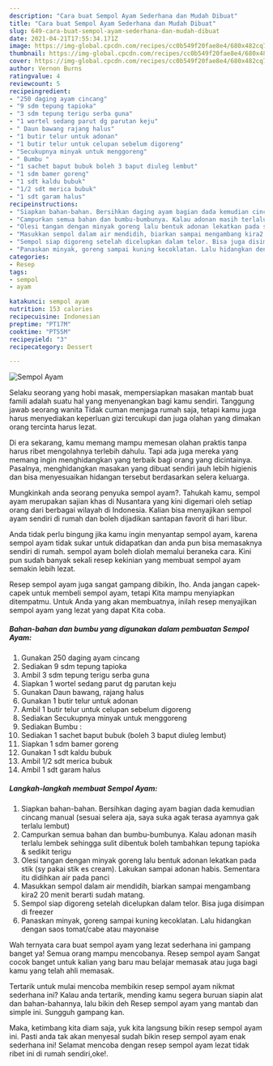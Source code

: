 ```yaml
---
description: "Cara buat Sempol Ayam Sederhana dan Mudah Dibuat"
title: "Cara buat Sempol Ayam Sederhana dan Mudah Dibuat"
slug: 649-cara-buat-sempol-ayam-sederhana-dan-mudah-dibuat
date: 2021-04-21T17:55:34.171Z
image: https://img-global.cpcdn.com/recipes/cc0b549f20fae8e4/680x482cq70/sempol-ayam-foto-resep-utama.jpg
thumbnail: https://img-global.cpcdn.com/recipes/cc0b549f20fae8e4/680x482cq70/sempol-ayam-foto-resep-utama.jpg
cover: https://img-global.cpcdn.com/recipes/cc0b549f20fae8e4/680x482cq70/sempol-ayam-foto-resep-utama.jpg
author: Vernon Burns
ratingvalue: 4
reviewcount: 5
recipeingredient:
- "250 daging ayam cincang"
- "9 sdm tepung tapioka"
- "3 sdm tepung terigu serba guna"
- "1 wortel sedang parut dg parutan keju"
- " Daun bawang rajang halus"
- "1 butir telur untuk adonan"
- "1 butir telur untuk celupan sebelum digoreng"
- "Secukupnya minyak untuk menggoreng"
- " Bumbu "
- "1 sachet baput bubuk boleh 3 baput diuleg lembut"
- "1 sdm bamer goreng"
- "1 sdt kaldu bubuk"
- "1/2 sdt merica bubuk"
- "1 sdt garam halus"
recipeinstructions:
- "Siapkan bahan-bahan. Bersihkan daging ayam bagian dada kemudian cincang manual (sesuai selera aja, saya suka agak terasa ayamnya gak terlalu lembut)"
- "Campurkan semua bahan dan bumbu-bumbunya. Kalau adonan masih terlalu lembek sehingga sulit dibentuk boleh tambahkan tepung tapioka &amp; sedikit terigu"
- "Olesi tangan dengan minyak goreng lalu bentuk adonan lekatkan pada stik (sy pakai stik es cream). Lakukan sampai adonan habis. Sementara itu didihkan air pada panci"
- "Masukkan sempol dalam air mendidih, biarkan sampai mengambang kira2 20 menit berarti sudah matang."
- "Sempol siap digoreng setelah dicelupkan dalam telor. Bisa juga disimpan di freezer"
- "Panaskan minyak, goreng sampai kuning kecoklatan. Lalu hidangkan dengan saos tomat/cabe atau mayonaise"
categories:
- Resep
tags:
- sempol
- ayam

katakunci: sempol ayam 
nutrition: 153 calories
recipecuisine: Indonesian
preptime: "PT17M"
cooktime: "PT55M"
recipeyield: "3"
recipecategory: Dessert

---
```



![Sempol Ayam](https://img-global.cpcdn.com/recipes/cc0b549f20fae8e4/680x482cq70/sempol-ayam-foto-resep-utama.jpg)

Selaku seorang yang hobi masak, mempersiapkan masakan mantab buat famili adalah suatu hal yang menyenangkan bagi kamu sendiri. Tanggung jawab seorang  wanita Tidak cuman menjaga rumah saja, tetapi kamu juga harus menyediakan keperluan gizi tercukupi dan juga olahan yang dimakan orang tercinta harus lezat.

Di era  sekarang, kamu memang mampu memesan olahan praktis tanpa harus ribet mengolahnya terlebih dahulu. Tapi ada juga mereka yang memang ingin menghidangkan yang terbaik bagi orang yang dicintainya. Pasalnya, menghidangkan masakan yang dibuat sendiri jauh lebih higienis dan bisa menyesuaikan hidangan tersebut berdasarkan selera keluarga. 



Mungkinkah anda seorang penyuka sempol ayam?. Tahukah kamu, sempol ayam merupakan sajian khas di Nusantara yang kini digemari oleh setiap orang dari berbagai wilayah di Indonesia. Kalian bisa menyajikan sempol ayam sendiri di rumah dan boleh dijadikan santapan favorit di hari libur.

Anda tidak perlu bingung jika kamu ingin menyantap sempol ayam, karena sempol ayam tidak sukar untuk didapatkan dan anda pun bisa memasaknya sendiri di rumah. sempol ayam boleh diolah memalui beraneka cara. Kini pun sudah banyak sekali resep kekinian yang membuat sempol ayam semakin lebih lezat.

Resep sempol ayam juga sangat gampang dibikin, lho. Anda jangan capek-capek untuk membeli sempol ayam, tetapi Kita mampu menyiapkan ditempatmu. Untuk Anda yang akan membuatnya, inilah resep menyajikan sempol ayam yang lezat yang dapat Kita coba.

<!--inarticleads1-->

##### Bahan-bahan dan bumbu yang digunakan dalam pembuatan Sempol Ayam:

1. Gunakan 250 daging ayam cincang
1. Sediakan 9 sdm tepung tapioka
1. Ambil 3 sdm tepung terigu serba guna
1. Siapkan 1 wortel sedang parut dg parutan keju
1. Gunakan  Daun bawang, rajang halus
1. Gunakan 1 butir telur untuk adonan
1. Ambil 1 butir telur untuk celupan sebelum digoreng
1. Sediakan Secukupnya minyak untuk menggoreng
1. Sediakan  Bumbu :
1. Sediakan 1 sachet baput bubuk (boleh 3 baput diuleg lembut)
1. Siapkan 1 sdm bamer goreng
1. Gunakan 1 sdt kaldu bubuk
1. Ambil 1/2 sdt merica bubuk
1. Ambil 1 sdt garam halus




<!--inarticleads2-->

##### Langkah-langkah membuat Sempol Ayam:

1. Siapkan bahan-bahan. Bersihkan daging ayam bagian dada kemudian cincang manual (sesuai selera aja, saya suka agak terasa ayamnya gak terlalu lembut)
1. Campurkan semua bahan dan bumbu-bumbunya. Kalau adonan masih terlalu lembek sehingga sulit dibentuk boleh tambahkan tepung tapioka &amp; sedikit terigu
1. Olesi tangan dengan minyak goreng lalu bentuk adonan lekatkan pada stik (sy pakai stik es cream). Lakukan sampai adonan habis. Sementara itu didihkan air pada panci
1. Masukkan sempol dalam air mendidih, biarkan sampai mengambang kira2 20 menit berarti sudah matang.
1. Sempol siap digoreng setelah dicelupkan dalam telor. Bisa juga disimpan di freezer
1. Panaskan minyak, goreng sampai kuning kecoklatan. Lalu hidangkan dengan saos tomat/cabe atau mayonaise




Wah ternyata cara buat sempol ayam yang lezat sederhana ini gampang banget ya! Semua orang mampu mencobanya. Resep sempol ayam Sangat cocok banget untuk kalian yang baru mau belajar memasak atau juga bagi kamu yang telah ahli memasak.

Tertarik untuk mulai mencoba membikin resep sempol ayam nikmat sederhana ini? Kalau anda tertarik, mending kamu segera buruan siapin alat dan bahan-bahannya, lalu bikin deh Resep sempol ayam yang mantab dan simple ini. Sungguh gampang kan. 

Maka, ketimbang kita diam saja, yuk kita langsung bikin resep sempol ayam ini. Pasti anda tak akan menyesal sudah bikin resep sempol ayam enak sederhana ini! Selamat mencoba dengan resep sempol ayam lezat tidak ribet ini di rumah sendiri,oke!.

